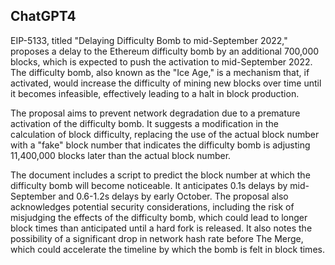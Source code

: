 ## ChatGPT4

EIP-5133, titled "Delaying Difficulty Bomb to mid-September 2022," proposes a delay to the Ethereum difficulty bomb by an additional 700,000 blocks, which is expected to push the activation to mid-September 2022. The difficulty bomb, also known as the "Ice Age," is a mechanism that, if activated, would increase the difficulty of mining new blocks over time until it becomes infeasible, effectively leading to a halt in block production.

The proposal aims to prevent network degradation due to a premature activation of the difficulty bomb. It suggests a modification in the calculation of block difficulty, replacing the use of the actual block number with a "fake" block number that indicates the difficulty bomb is adjusting 11,400,000 blocks later than the actual block number.

The document includes a script to predict the block number at which the difficulty bomb will become noticeable. It anticipates 0.1s delays by mid-September and 0.6-1.2s delays by early October. The proposal also acknowledges potential security considerations, including the risk of misjudging the effects of the difficulty bomb, which could lead to longer block times than anticipated until a hard fork is released. It also notes the possibility of a significant drop in network hash rate before The Merge, which could accelerate the timeline by which the bomb is felt in block times.
